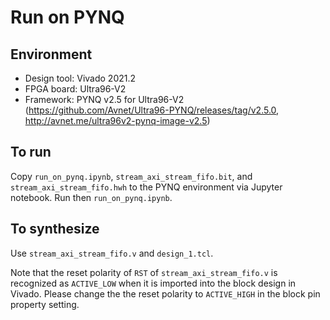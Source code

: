 Run on PYNQ
====================

Environment
--------------------

- Design tool: Vivado 2021.2
- FPGA board: Ultra96-V2
- Framework: PYNQ v2.5 for Ultra96-V2 (https://github.com/Avnet/Ultra96-PYNQ/releases/tag/v2.5.0, http://avnet.me/ultra96v2-pynq-image-v2.5)

To run
--------------------

Copy `run_on_pynq.ipynb`, `stream_axi_stream_fifo.bit`, and `stream_axi_stream_fifo.hwh` to the PYNQ environment via Jupyter notebook. Run then `run_on_pynq.ipynb`.


To synthesize
--------------------

Use `stream_axi_stream_fifo.v` and `design_1.tcl`.

Note that the reset polarity of `RST` of `stream_axi_stream_fifo.v` is recognized as `ACTIVE_LOW` when it is imported into the block design in Vivado.
Please change the the reset polarity to `ACTIVE_HIGH` in the block pin property setting.
